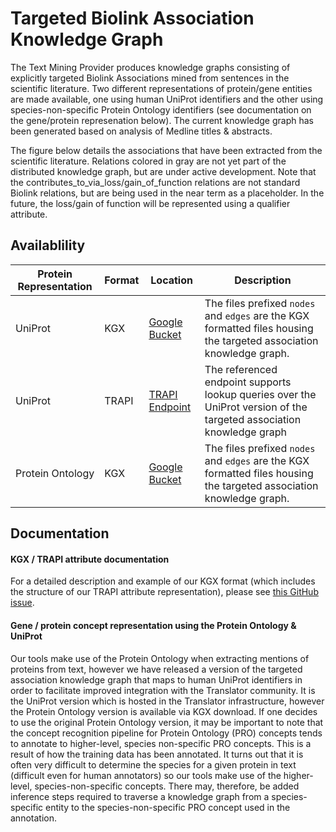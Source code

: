 # Targeted Biolink Association Knowledge Graph

The Text Mining Provider produces knowledge graphs consisting of explicitly targeted Biolink Associations mined from sentences in the scientific literature. Two different representations of protein/gene entities are made available, one using human UniProt identifiers and the other using species-non-specific Protein Ontology identifiers (see documentation on the gene/protein represenation below). The current knowledge graph has been generated based on analysis of Medline titles & abstracts.

The figure below details the associations that have been extracted from the scientific literature. Relations colored in gray are not yet part of the distributed knowledge graph, but are under active development. Note that the contributes_to_via_loss/gain_of_function relations are not standard Biolink relations, but are being used in the near term as a placeholder. In the future, the loss/gain of function will be represented using a qualifier attribute.



## Availablility

Protein Representation | Format | Location | Description
---------------------- | ------ | -------- | -----------
UniProt | KGX | [Google Bucket](https://console.cloud.google.com/storage/browser/translator-text-workflow-dev-public/kgx/UniProt) | The files prefixed `nodes` and `edges` are the KGX formatted files housing the targeted association knowledge graph.
UniProt | TRAPI | [TRAPI Endpoint](https://smart-api.info/ui/978fe380a147a8641caf72320862697b) | The referenced endpoint supports lookup queries over the UniProt version of the targeted association knowledge graph
Protein Ontology | KGX | [Google Bucket](https://console.cloud.google.com/storage/browser/translator-text-workflow-dev-public/kgx/PR) | The files prefixed `nodes` and `edges` are the KGX formatted files housing the targeted association knowledge graph. 

## Documentation

#### KGX / TRAPI attribute documentation
For a detailed description and example of our KGX format (which includes the structure of our TRAPI attribute representation), please see [this GitHub issue](https://github.com/biolink/kgx/issues/174#issuecomment-898612984).


#### Gene / protein concept representation using the Protein Ontology & UniProt
Our tools make use of the Protein Ontology when extracting mentions of proteins from text, however we have released a version of the targeted association knowledge graph that maps to human UniProt identifiers in order to facilitate improved integration with the Translator community. It is the UniProt version which is hosted in the Translator infrastructure, however the Protein Ontology version is available via KGX download. If one decides to use the original Protein Ontology version, it may be important to note that the concept recognition pipeline for Protein Ontology (PRO) concepts tends to annotate to higher-level, species non-specific PRO concepts. This is a result of how the training data has been annotated. It turns out that it is often very difficult to determine the species for a given protein in text (difficult even for human annotators) so our tools make use of the higher-level, species-non-specific concepts. There may, therefore, be added inference steps required to traverse a knowledge graph from a species-specific entity to the species-non-specific PRO concept used in the annotation.


